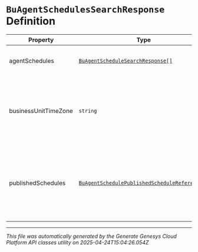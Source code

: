 # `BuAgentSchedulesSearchResponse` Definition

| Property | Type | Required | Description |
|----------|------|----------|-------------|
| agentSchedules | [`BuAgentScheduleSearchResponse[]`](buagentschedulesearchresponse-definition.md) | No | The requested agent schedules |
| businessUnitTimeZone | `string` | No | The time zone configured for the business unit to which this schedule applies |
| publishedSchedules | [`BuAgentSchedulePublishedScheduleReference[]`](buagentschedulepublishedschedulereference-definition.md) | No | References to all published week schedules overlapping the start/end date query parameters |

---

*This file was automatically generated by the Generate Genesys Cloud Platform API classes utility on 2025-04-24T15:04:26.054Z*
